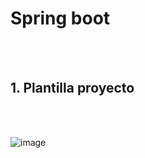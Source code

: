 # Spring boot

<br>
<br>

## 1. Plantilla proyecto


<br>
<br>

![image](https://github.com/crodrigr/programacion-java-2023-02/assets/31961588/a3085a58-833a-441b-b08d-ed5d7f90a019)



